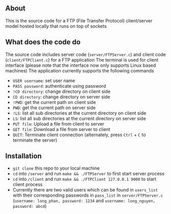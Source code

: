 ## About
This is the source code for a FTP (File Transfer Protocol) client/server model hosted locally that runs on top of sockets

## What does the code do
The source code includes server code (`server/FTPServer.c`) and client code (`client/FTPClient.c`) for a FTP application
The terminal is used for client interface (please note that the interface now only supports Linux based machines)
The application currently supports the following commands
* `USER username`: set user name
* `PASS password`: authenticate using password
* `!CD directory`: change directory on client side
* `CD directory`: change directory on server side
* `!PWD`: get the current path on client side
* `PWD`: get the current path on server side
* `!LS`: list all sub directories at the current directory on client side
* `LS`: list all sub directories at the current directory on server side
* `PUT file`: Upload a file from client to server
* `GET file`: Download a file from server to client
* `QUIT`: Terminate client connection (alternately, press `Ctrl` + `C` to terminate the server)

## Installation
* `git clone` this repo to your local machine
* `cd` into `/server` and run `make && ./FTPServer` to first start server process 
* `cd` into `/client` and run `make && ./FTPClient 127.0.0.1 9000` to start client process
* Currently there are two valid users which can be found in `users_list` with their corresponding passwords in `pass_list` in `server/FTPServer.c` (`username: long_phan, password: 1234` and `username: long_nguyen, password: abcd`)
